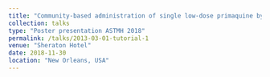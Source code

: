 ```yaml
---
title: "Community-based administration of single low-dose primaquine by trained Village Health Workers in Beitbridge District, Zimbabwe."
collection: talks
type: "Poster presentation ASTMH 2018"
permalink: /talks/2013-03-01-tutorial-1
venue: "Sheraton Hotel"
date: 2018-11-30
location: "New Orleans, USA"
---
```

